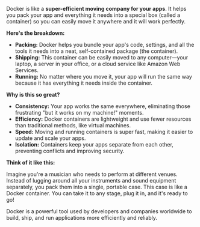 Docker is like a **super-efficient moving company for your apps**.  It helps you pack your app and everything it needs into a special box (called a container) so you can easily move it anywhere and it will work perfectly.

**Here's the breakdown:**

* **Packing:** Docker helps you bundle your app's code, settings, and all the tools it needs into a neat, self-contained package (the container).
* **Shipping:** This container can be easily moved to any computer—your laptop, a server in your office, or a cloud service like Amazon Web Services.
* **Running:**  No matter where you move it, your app will run the same way because it has everything it needs inside the container.

**Why is this so great?**

* **Consistency:**  Your app works the same everywhere, eliminating those frustrating "but it works on my machine!" moments.
* **Efficiency:** Docker containers are lightweight and use fewer resources than traditional methods, like virtual machines.
* **Speed:**  Moving and running containers is super fast, making it easier to update and scale your apps.
* **Isolation:**  Containers keep your apps separate from each other, preventing conflicts and improving security.

**Think of it like this:**

Imagine you're a musician who needs to perform at different venues. Instead of lugging around all your instruments and sound equipment separately, you pack them into a single, portable case. This case is like a Docker container. You can take it to any stage, plug it in, and it's ready to go!

Docker is a powerful tool used by developers and companies worldwide to build, ship, and run applications more efficiently and reliably.



